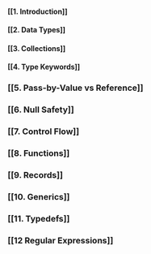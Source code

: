 #### [[1. Introduction]]
#### [[2. Data Types]]
#### [[3. Collections]]
#### [[4. Type Keywords]]
### [[5. Pass-by-Value vs Reference]]
### [[6. Null Safety]]
### [[7. Control Flow]]
### [[8. Functions]]
### [[9. Records]]
### [[10. Generics]]
### [[11. Typedefs]]
### [[12 Regular Expressions]]



 






